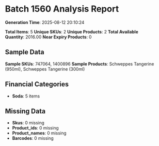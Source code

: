 # Batch 1560 Analysis Report

**Generation Time**: 2025-08-12 20:10:24

**Total Items**: 5
**Unique SKUs**: 2
**Unique Products**: 2
**Total Available Quantity**: 2016.00
**Near Expiry Products**: 0

## Sample Data
**Sample SKUs**: 747064, 1400896
**Sample Products**: Schweppes Tangerine (950ml), Schweppes Tangerine (300ml)

## Financial Categories
- **Soda**: 5 items

## Missing Data
- **Skus**: 0 missing
- **Product_ids**: 0 missing
- **Product_names**: 0 missing
- **Barcodes**: 0 missing
